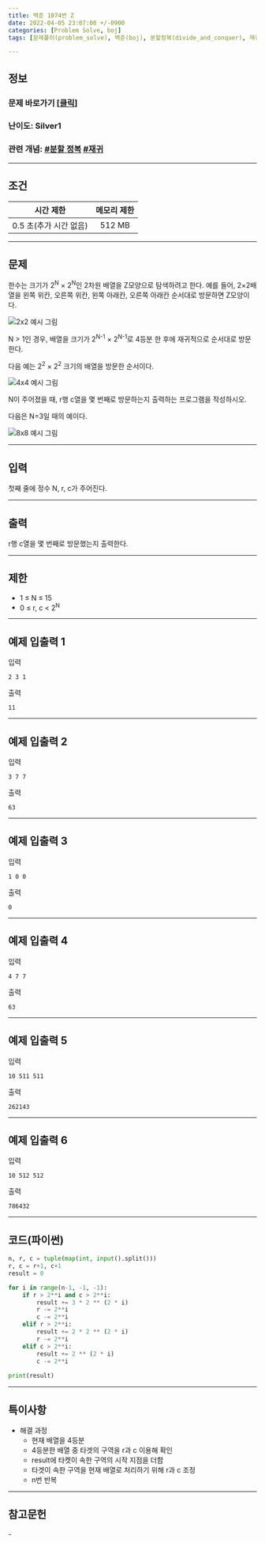 ```yaml
---
title: 백준 1074번 Z
date: 2022-04-05 23:07:00 +/-0900
categories: [Problem Solve, boj]
tags: [문제풀이(problem_solve), 백준(boj), 분할정복(divide_and_conquer), 재귀(recursion)]

---
```

## 정보
### 문제 바로가기 [[클릭](https://www.acmicpc.net/problem/1074)]
### 난이도: Silver1
### 관련 개념: [#분할 정복](https://www.acmicpc.net/problemset?sort=ac_desc&algo=24) [#재귀](https://www.acmicpc.net/problemset?sort=ac_desc&algo=62)

---
## 조건

시간 제한|메모리 제한
:---:|:---:
0.5 초(추가 시간 없음)|512 MB

---
## 문제
한수는 크기가 2<sup>N</sup> × 2<sup>N</sup>인 2차원 배열을 Z모양으로 탐색하려고 한다. 예를 들어, 2×2배열을 왼쪽 위칸, 오른쪽 위칸, 왼쪽 아래칸, 오른쪽 아래칸 순서대로 방문하면 Z모양이다.

![2x2 예시 그림](/assets/img/problem_solve/0054/0054_problem_2x2.png "2x2 예시 그림")

N > 1인 경우, 배열을 크기가 2<sup>N-1</sup> × 2<sup>N-1</sup>로 4등분 한 후에 재귀적으로 순서대로 방문한다.

다음 예는 2<sup>2</sup> × 2<sup>2</sup> 크기의 배열을 방문한 순서이다.

![4x4 예시 그림](/assets/img/problem_solve/0054/0054_problem_4x4.png "4x4 예시 그림")

N이 주어졌을 때, r행 c열을 몇 번째로 방문하는지 출력하는 프로그램을 작성하시오.

다음은 N=3일 때의 예이다.

![8x8 예시 그림](/assets/img/problem_solve/0054/0054_problem_8x8.png "8x8 예시 그림")

---
## 입력
첫째 줄에 정수 N, r, c가 주어진다.

---
## 출력
r행 c열을 몇 번째로 방문했는지 출력한다.

---
## 제한
- 1 ≤ N ≤ 15
- 0 ≤ r, c < 2<sup>N</sup>

---
## 예제 입출력 1
입력
```
2 3 1
```

출력
```
11
```

---
## 예제 입출력 2
입력
```
3 7 7
```

출력
```
63
```

---
## 예제 입출력 3
입력
```
1 0 0
```

출력
```
0
```

---
## 예제 입출력 4
입력
```
4 7 7
```

출력
```
63
```

---
## 예제 입출력 5
입력
```
10 511 511
```

출력
```
262143
```

---
## 예제 입출력 6
입력
```
10 512 512
```

출력
```
786432
```

---
## 코드(파이썬)
```python
n, r, c = tuple(map(int, input().split()))
r, c = r+1, c+1
result = 0

for i in range(n-1, -1, -1):
    if r > 2**i and c > 2**i:
        result += 3 * 2 ** (2 * i)
        r -= 2**i
        c -= 2**i
    elif r > 2**i:
        result += 2 * 2 ** (2 * i)
        r -= 2**i
    elif c > 2**i:
        result += 2 ** (2 * i)
        c -= 2**i
    
print(result)

```

---
## 특이사항
- 해결 과정
  - 현재 배열을 4등분
  - 4등분한 배열 중 타겟의 구역을 r과 c 이용해 확인
  - result에 타켓이 속한 구역의 시작 지점을 더함
  - 타겟이 속한 구역을 현재 배열로 처리하기 위해 r과 c 조정
  - n번 반복

---
## 참고문헌
\- 
